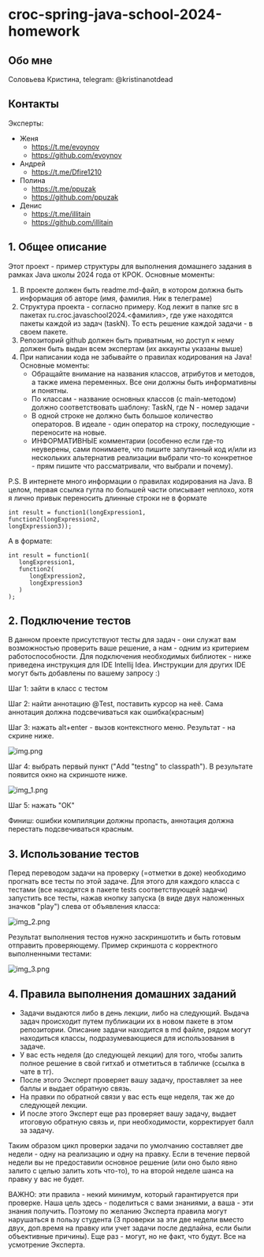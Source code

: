 # croс-spring-java-school-2024-homework

## Обо мне
Соловьева Кристина, telegram: @kristinanotdead

## Контакты

Эксперты:
- Женя     
  - https://t.me/evoynov 
  - https://github.com/evoynov
- Андрей   
  - https://t.me/Dfire1210 
- Полина   
  - https://t.me/ppuzak
  - https://github.com/ppuzak
- Денис    
  - https://t.me/illitain       
  - https://github.com/illitain



## 1. Общее описание
Этот проект - пример структуры для выполнения домашнего задания в рамках Java школы 2024 года от КРОК.
Основные моменты:
1) В проекте должен быть readme.md-файл, в котором должна быть информация об авторе (имя, фамилия. Ник в телеграме)
2) Структура проекта - согласно примеру. Код лежит в папке src в пакетах ru.croc.javaschool2024.<фамилия>, где уже находятся пакеты каждой из задач (taskN). То есть решение каждой задачи - в своем пакете.
3) Репозиторий github должен быть приватным, но доступ к нему должен быть выдан всем экспертам (их аккаунты указаны выше)
4) При написании кода не забывайте о правилах кодирования на Java! Основные моменты: 
   - Обращайте внимание на названия классов, атрибутов и методов, а также имена переменных. Все они должны быть информативны и понятны.
   - По классам - название основных классов (с main-методом) должно соответствовать шаблону: TaskN, где N - номер задачи
   - В одной строке не должно быть большое количество операторов. В идеале - один оператор на строку, последующие - переносите на новые.
   - ИНФОРМАТИВНЫЕ комментарии (особенно если где-то неуверены, сами понимаете, что пишите запутанный код и/или из нескольких альтернатив реализации выбрали что-то конкретное - прям пишите что рассматривали, что выбрали и почему).

P.S. В интернете много информации о правилах кодирования на Java. В целом, первая ссылка гугла по большей части описывает неплохо, хотя я лично привык переносить длинные строки не в формате 
```
int result = function1(longExpression1,
function2(longExpression2,
longExpression3));
```
А в формате:
```
int result = function1(
   longExpression1,
   function2(
      longExpression2,
      longExpression3
   )
);
```

## 2. Подключение тестов

В данном проекте присутствуют тесты для задач - они служат вам возможностью проверить ваше решение, 
а нам - одним из критерием работоспособности.
Для подключения необходимых библиотек - ниже приведена инструкция для IDE Intellij Idea.
Инструкции для других IDE могут быть добавлены по вашему запросу :)

Шаг 1: зайти в класс с тестом

Шаг 2: найти аннотацию @Test, поставить курсор на неё. Сама аннотация должна подсвечиваться как ошибка(красным)

Шаг 3: нажать alt+enter - вызов контекстного меню. Результат - на скрине ниже.

![img.png](img.png)

Шаг 4: выбрать первый пункт ("Add "testng" to classpath"). В результате появится окно на скриншоте ниже.

![img_1.png](img_1.png)

Шаг 5: нажать "ОК"

Финиш: ошибки компиляции должны пропасть, аннотация должна перестать подсвечиваться красным.


## 3. Использование тестов

Перед переводом задачи на проверку (=отметки в доке) необходимо прогнать все тесты по этой задаче.
Для этого для каждого класса с тестами (все находятся в пакете tests соответствующей задачи) запустить все тесты, 
нажав кнопку запуска (в виде двух наложенных значков "play") слева от объявления класса:

![img_2.png](img_2.png)

Результат выполнения тестов нужно заскриншотить и быть готовым отправить проверяющему.
Пример скриншота с корректного выполненными тестами:

![img_3.png](img_3.png)



## 4. Правила выполнения домашних заданий

- Задачи выдаются либо в день лекции, либо на следующий. Выдача задач происходит путем публикации их в новом пакете в этом репозитории. Описание задачи находится в md файле, рядом могут находиться классы, подразумевающиеся для использования в задаче.
- У вас есть неделя (до следующей лекции) для того, чтобы залить полное решение в свой гитхаб и отметиться в табличке (ссылка в чате в тг).
- После этого Эксперт проверяет вашу задачу, проставляет за нее баллы и выдает обратную связь.
- На правки по обратной связи у вас есть еще неделя, так же до следующей лекции.
- И после этого Эксперт еще раз проверяет вашу задачу, выдает итоговую обратную связь и, при необходимости, корректирует балл за задачу.

Таким образом цикл проверки задачи по умолчанию составляет две недели - одну на реализацию и одну на правку.
Если в течение первой недели вы не предоставили основное решение (или оно было явно залито с целью залить хоть что-то), то на второй неделе шанса на правку у вас не будет.

ВАЖНО: эти правила - некий минимум, который гарантируется при проверке. Наша цель здесь - поделиться с вами знаниями, а ваша - эти знания получить.
Поэтому по желанию Эксперта правила могут нарушаться в пользу студента (3 проверки за эти две недели вместо двух, доп.время на правку или учет задачи после дедлайна, если были объективные причины).
Еще раз - могут, но не факт, что будут. Все на усмотрение Эксперта.
